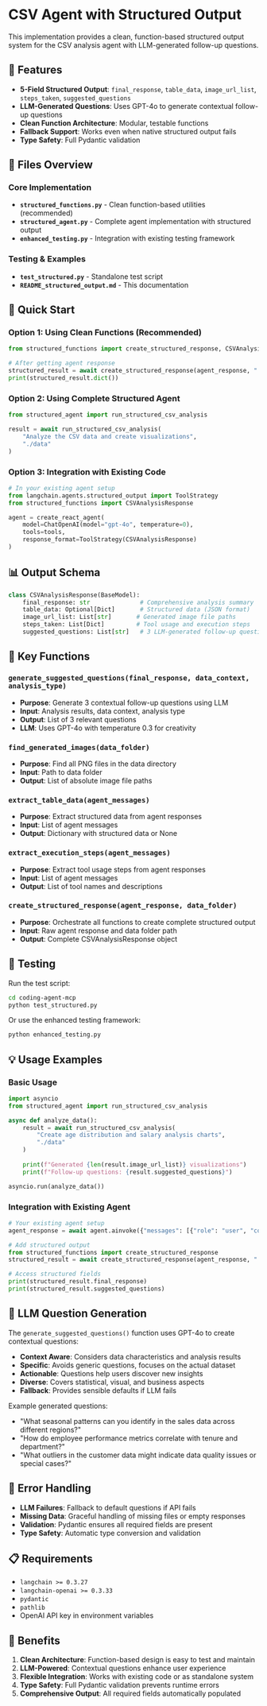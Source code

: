 # CSV Agent with Structured Output

This implementation provides a clean, function-based structured output system for the CSV analysis agent with LLM-generated follow-up questions.

## 🎯 Features

- **5-Field Structured Output**: `final_response`, `table_data`, `image_url_list`, `steps_taken`, `suggested_questions`
- **LLM-Generated Questions**: Uses GPT-4o to generate contextual follow-up questions
- **Clean Function Architecture**: Modular, testable functions
- **Fallback Support**: Works even when native structured output fails
- **Type Safety**: Full Pydantic validation

## 📁 Files Overview

### Core Implementation
- **`structured_functions.py`** - Clean function-based utilities (recommended)
- **`structured_agent.py`** - Complete agent implementation with structured output
- **`enhanced_testing.py`** - Integration with existing testing framework

### Testing & Examples
- **`test_structured.py`** - Standalone test script
- **`README_structured_output.md`** - This documentation

## 🚀 Quick Start

### Option 1: Using Clean Functions (Recommended)

```python
from structured_functions import create_structured_response, CSVAnalysisResponse

# After getting agent response
structured_result = await create_structured_response(agent_response, "./data")
print(structured_result.dict())
```

### Option 2: Using Complete Structured Agent

```python
from structured_agent import run_structured_csv_analysis

result = await run_structured_csv_analysis(
    "Analyze the CSV data and create visualizations", 
    "./data"
)
```

### Option 3: Integration with Existing Code

```python
# In your existing agent setup
from langchain.agents.structured_output import ToolStrategy
from structured_functions import CSVAnalysisResponse

agent = create_react_agent(
    model=ChatOpenAI(model="gpt-4o", temperature=0),
    tools=tools,
    response_format=ToolStrategy(CSVAnalysisResponse)
)
```

## 📊 Output Schema

```python
class CSVAnalysisResponse(BaseModel):
    final_response: str              # Comprehensive analysis summary
    table_data: Optional[Dict]       # Structured data (JSON format)
    image_url_list: List[str]       # Generated image file paths
    steps_taken: List[Dict]         # Tool usage and execution steps
    suggested_questions: List[str]   # 3 LLM-generated follow-up questions
```

## 🔧 Key Functions

### `generate_suggested_questions(final_response, data_context, analysis_type)`
- **Purpose**: Generate 3 contextual follow-up questions using LLM
- **Input**: Analysis results, data context, analysis type
- **Output**: List of 3 relevant questions
- **LLM**: Uses GPT-4o with temperature 0.3 for creativity

### `find_generated_images(data_folder)`
- **Purpose**: Find all PNG files in the data directory
- **Input**: Path to data folder
- **Output**: List of absolute image file paths

### `extract_table_data(agent_messages)`
- **Purpose**: Extract structured data from agent responses
- **Input**: List of agent messages
- **Output**: Dictionary with structured data or None

### `extract_execution_steps(agent_messages)`
- **Purpose**: Extract tool usage steps from agent responses
- **Input**: List of agent messages
- **Output**: List of tool names and descriptions

### `create_structured_response(agent_response, data_folder)`
- **Purpose**: Orchestrate all functions to create complete structured output
- **Input**: Raw agent response and data folder path
- **Output**: Complete CSVAnalysisResponse object

## 🧪 Testing

Run the test script:
```bash
cd coding-agent-mcp
python test_structured.py
```

Or use the enhanced testing framework:
```bash
python enhanced_testing.py
```

## 💡 Usage Examples

### Basic Usage
```python
import asyncio
from structured_agent import run_structured_csv_analysis

async def analyze_data():
    result = await run_structured_csv_analysis(
        "Create age distribution and salary analysis charts",
        "./data"
    )
    
    print(f"Generated {len(result.image_url_list)} visualizations")
    print(f"Follow-up questions: {result.suggested_questions}")

asyncio.run(analyze_data())
```

### Integration with Existing Agent
```python
# Your existing agent setup
agent_response = await agent.ainvoke({"messages": [{"role": "user", "content": query}]})

# Add structured output
from structured_functions import create_structured_response
structured_result = await create_structured_response(agent_response, "./data")

# Access structured fields
print(structured_result.final_response)
print(structured_result.suggested_questions)
```

## 🎨 LLM Question Generation

The `generate_suggested_questions()` function uses GPT-4o to create contextual questions:

- **Context Aware**: Considers data characteristics and analysis results
- **Specific**: Avoids generic questions, focuses on the actual dataset
- **Actionable**: Questions help users discover new insights
- **Diverse**: Covers statistical, visual, and business aspects
- **Fallback**: Provides sensible defaults if LLM fails

Example generated questions:
- "What seasonal patterns can you identify in the sales data across different regions?"
- "How do employee performance metrics correlate with tenure and department?"
- "What outliers in the customer data might indicate data quality issues or special cases?"

## 🔄 Error Handling

- **LLM Failures**: Fallback to default questions if API fails
- **Missing Data**: Graceful handling of missing files or empty responses
- **Validation**: Pydantic ensures all required fields are present
- **Type Safety**: Automatic type conversion and validation

## 📋 Requirements

- `langchain >= 0.3.27`
- `langchain-openai >= 0.3.33`
- `pydantic`
- `pathlib`
- OpenAI API key in environment variables

## 🎯 Benefits

1. **Clean Architecture**: Function-based design is easy to test and maintain
2. **LLM-Powered**: Contextual questions enhance user experience
3. **Flexible Integration**: Works with existing code or as standalone system
4. **Type Safety**: Full Pydantic validation prevents runtime errors
5. **Comprehensive Output**: All required fields automatically populated
